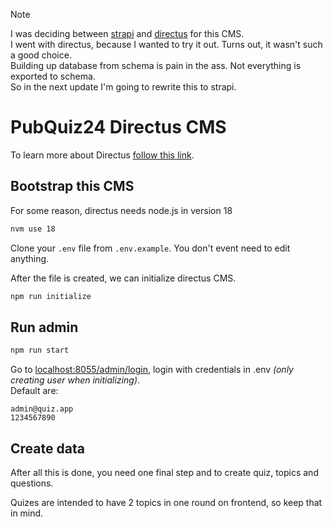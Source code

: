 > [!NOTE]
> I was deciding between [strapi](https://strapi.io/) and [directus](https://directus.io/) for this CMS.\
> I went with directus, because I wanted to try it out. Turns out, it wasn't such a good choice.\
> Building up database from schema is pain in the ass. Not everything is exported to schema.\
> So in the next update I'm going to rewrite this to strapi.

# PubQuiz24 Directus CMS

To learn more about Directus [follow this link](https://docs.directus.io/self-hosted/cli.html).

## Bootstrap this CMS

For some reason, directus needs node.js in version 18

```sh
nvm use 18
```

Clone your `.env` file from `.env.example`. You don't event need to edit anything.

After the file is created, we can initialize directus CMS.

```sh
npm run initialize
```

## Run admin

```sh
npm run start
```

Go to [localhost:8055/admin/login](http://localhost:8055/admin/login), login with credentials in .env _(only creating user when initializing)_.\
Default are:

```
admin@quiz.app
1234567890
```

## Create data

After all this is done, you need one final step and to create quiz, topics and questions.

Quizes are intended to have 2 topics in one round on frontend, so keep that in mind.
